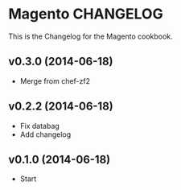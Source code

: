 Magento CHANGELOG
=================
This is the Changelog for the Magento cookbook.

v0.3.0 (2014-06-18)
-------------------
- Merge from chef-zf2


v0.2.2 (2014-06-18)
-------------------
- Fix databag
- Add changelog


v0.1.0 (2014-06-18)
-------------------
- Start

